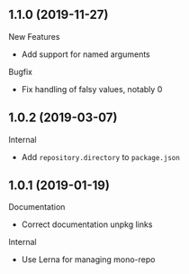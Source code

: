## 1.1.0 (2019-11-27)

New Features

- Add support for named arguments

Bugfix

- Fix handling of falsy values, notably 0

## 1.0.2 (2019-03-07)

Internal

- Add `repository.directory` to `package.json`

## 1.0.1 (2019-01-19)

Documentation

- Correct documentation unpkg links

Internal

- Use Lerna for managing mono-repo
